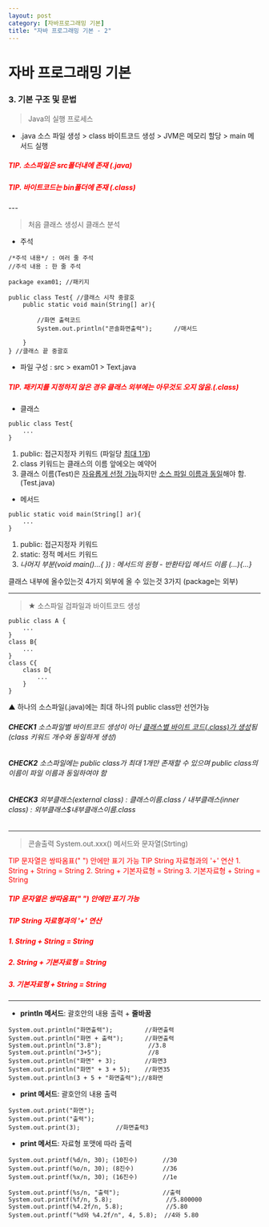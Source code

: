 ```yaml
---
layout: post
category: [자바프로그래밍 기본]
title: "자바 프로그래밍 기본 - 2"
---
```


# 자바 프로그래밍 기본

### 3. 기본 구조 및 문법
> Java의 실행 프로세스

* .java 소스 파일 생성 > class 바이트코드 생성 > JVM은 메모리 할당 > main 메서드 실행
<h5>
  <span style="color:red">TIP. 소스파일은 src폴더내에 존재 (.java)</span>
</h5>

<h5>
  <span style="color:red">TIP. 바이트코드는 bin폴더에 존재 (.class)</span>
</h5>
---

> 처음 클래스 생성시 클래스 분석


* 주석

```
/*주석 내용*/ : 여러 줄 주석
//주석 내용 : 한 줄 주석

package exam01; //패키지

public class Test{ //클래스 시작 중괄호
    public static void main(String[] ar){

        //화면 출력코드
        System.out.println("콘솔화면출력");      //매서드

    }
} //클래스 끝 중괄호
```

* 파일 구성 : src > exam01 > Text.java

<h5>
  <span style="color:red">TIP. 패키지를 지정하지 않은 경우 클래스 외부에는 아무것도 오지 않음.(.class)</span>
</h5>


* 클래스 
```
public class Test{
    ...
}
```
1. public: 접근지정자 키워드 (파일당 <u>최대 1개</u>)
2. class 키워드는 클래스의 이름 앞에오는 예약어
3. 클래스 이름(Test)은 <u>자유롭게 선정 가능</u>하지만 <u>소스 파일 이름과 동일</u>해야 함. (Test.java)

* 메서드
```
public static void main(String[] ar){
    ...
}
```
1. public: 접근지정자 키워드
2. static: 정적 메서드 키워드
3. *나머지 부분(void main()...{ }) : 
    메서드의 원형 - 반환타입 메서드 이름 (...){...}*

클래스 내부에 올수있는것 4가지 외부에 올 수 있는것 3가지 (package는 외부)

---

> ★ 소스파일 검파일과 바이트코드 생성


```
public class A { 
    ...
}
class B{
    ...
}
class C{
    class D{
        ...
    }
}
```
▲ 하나의 소스파일(.java)에는 최대 하나의 public class만 선언가능

###### **CHECK1** 소스파일별 바이트코드 생성이 아닌 <u>클래스별 바이트 코드(.class)가 생성</u>됨 (class 키워드 개수와 동일하게 생성)
###### **CHECK2** 소스파일에는 public class가 최대 1개만 존재할 수 있으며 public class의 이름이 파일 이름과 동일하여야 함
###### **CHECK3** 외부클래스(external class) : 클래스이름.class / 내부클래스(inner class) : 외부클래스$내부클래스이름.class

---

> 콘솔출력 System.out.xxx() 메서드와 문자열(Strting)

<span style="color:red">TIP 문자열은 쌍따옴표(" ") 안에만 표기 가능</span>
<span style="color:red">TIP String 자료형과의 '+' 연산</span>
<span style="color:red">1. String + String = String</span>
<span style="color:red">2. String + 기본자료형 = String</span>
<span style="color:red">3. 기본자료형 +  String = String</span>

<h5>
  <span style="color:red">TIP 문자열은 쌍따옴표(" ") 안에만 표기 가능</span>
</h5>
<h5>
  <span style="color:red">TIP String 자료형과의 '+' 연산</span>
</h5>
<h5>
  <span style="color:red">1. String + String = String</span>
</h5>
<h5>
  <span style="color:red">2. String + 기본자료형 = String</span>
</h5>
<h5>
  <span style="color:red">3. 기본자료형 +  String = String</span>
</h5>

---

- **println 메서드**: 괄호안의 내용 출력 + **줄바꿈**

```
System.out.println("화면출력");         //화면출력
System.out.println("화면 + 출력");      //화면출력
System.out.println("3.8");             //3.8
System.out.println("3+5");             //8
System.out.println("화면" + 3);        //화면3
System.out.println("화면" + 3 + 5);    //화면35
System.out.println(3 + 5 + "화면출력");//8화면
```

- **print 메서드**: 괄호안의 내용 출력

```
System.out.print("화면"); 
System.out.print("출력");
System.out.print(3);          //화면출력3
```
- **print 메서드**: 자료형 포맷에 따라 출력

```
System.out.printf(%d/n, 30); (10진수)       //30
System.out.printf(%o/n, 30); (8진수)        //36
System.out.printf(%x/n, 30); (16진수)       //1e

System.out.printf(%s/n, "출력");            //출력
System.out.printf(%f/n, 5.8);               //5.800000
System.out.printf(%4.2f/n, 5.8);            //5.80
System.out.printf("%d와 %4.2f/n", 4, 5.8);  //4와 5.80
```

